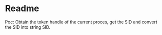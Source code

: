 # Readme

Poc: Obtain the token handle of the current proces,  get the SID and convert the SID into string SID.
